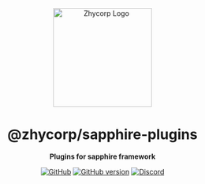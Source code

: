 <div align="center">

<img src="https://api.zhycorp.org/assets/images/logo.webp" alt="Zhycorp Logo" width="200px" height="200px"/>

# @zhycorp/sapphire-plugins

**Plugins for sapphire framework**

[![GitHub](https://img.shields.io/github/license/zhycorp/sapphire-plugins)](https://github.com/zhycorp/sapphire-plugins/blob/main/LICENSE)
[![GitHub version](https://badge.fury.io/gh/zhycorp%2Fsapphire-plugins.svg)](https://badge.fury.io/gh/zhycorp%2Fsapphire-plugins)
[![Discord](https://discordapp.com/api/guilds/332877090003091456/embed.png)](https://zhycorp.org/discord)

</div>